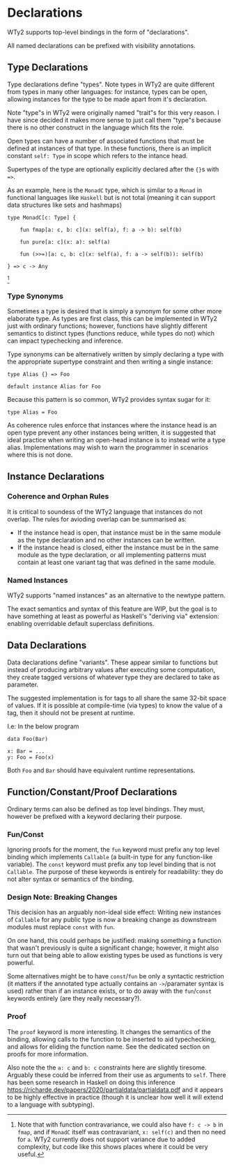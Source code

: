 # Declarations

WTy2 supports top-level bindings in the form of "declarations".

All named declarations can be prefixed with visibility annotations.

## Type Declarations

Type declarations define "types". Note types in WTy2 are quite different from types in many other languages: for instance, types can be open, allowing instances for the type to be made apart from it's declaration.

Note "type"s in WTy2 were originally named "trait"s for this very reason. I have since decided it makes more sense to just call them "type"s because there is no other construct in the language which fits the role.

Open types can have a number of associated functions that must be defined at instances of that type. In these functions, there is an implicit constant `self: Type` in scope which refers to the intance head.

Supertypes of the type are optionally explicitly declared after the `{}`s with `=>`.

As an example, here is the `MonadC` type, which is similar to a `Monad` in functional languages like `Haskell` but is not total (meaning it can support data structures like sets and hashmaps)

```WTy2
type MonadC[c: Type] {

    fun fmap[a: c, b: c](x: self(a), f: a -> b): self(b)

    fun pure[a: c](x: a): self(a)

    fun (>>=)[a: c, b: c](x: self(a), f: a -> self(b)): self(b)

} => c -> Any
```

[^note]

### Type Synonyms

Sometimes a type is desired that is simply a synonym for some other more elaborate type. As types are first class, this can be implemented in WTy2 just with ordinary functions; however, functions have slightly different semantics to distinct types (functions reduce, while types do not) which can impact typechecking and inference.

Type synonyms can be alternatively written by simply declaring a type with the appropriate supertype constraint and then writing a single instance:

```WTy2
type Alias {} => Foo

default instance Alias for Foo
```

Because this pattern is so common, WTy2 provides syntax sugar for it:

```
type Alias = Foo
```

As coherence rules enforce that instances where the instance head is an open type prevent any other instances being written, it is suggested that ideal practice when writing an open-head instance is to instead write a type alias. Implementations may wish to warn the programmer in scenarios where this is not done.

## Instance Declarations

### Coherence and Orphan Rules

It is critical to soundess of the WTy2 language that instances do not overlap. The rules for avioding overlap can be summarised as:

- If the instance head is open, that instance must be in the same module as the type declaration and no other instances can be written.
- If the instance head is closed, either the instance must be in the same module as the type declaration, or all implementing patterns must contain at least one variant tag that was defined in the same module.

### Named Instances

WTy2 supports "named instances" as an alternative to the newtype pattern.

The exact semantics and syntax of this feature are WIP, but the goal is to have something at least as powerful as Haskell's "deriving via" extension: enabling overridable default superclass definitions.

## Data Declarations

Data declarations define "variants". These appear similar to functions but instead of producing arbitrary values after executing some computation, they create tagged versions of whatever type they are declared to take as parameter.

The suggested implementation is for tags to all share the same 32-bit space of values. If it is possible at compile-time (via types) to know the value of a tag, then it should not be present at runtime.

I.e: In the below program

```WTy2
data Foo(Bar)

x: Bar = ...
y: Foo = Foo(x)
```

Both `Foo` and `Bar` should have equivalent runtime representations.

## Function/Constant/Proof Declarations

Ordinary terms can also be defined as top level bindings. They must, however be prefixed with a keyword declaring their purpose.

### Fun/Const

Ignoring proofs for the moment, the `fun` keyword must prefix any top level binding which implements `Callable` (a built-in type for any function-like variable). The `const` keyword must prefix any top level binding that is not `Callable`. The purpose of these keywords is entirely for readability: they do not alter syntax or semantics of the binding.

### Design Note: Breaking Changes

This decision has an arguably non-ideal side effect: Writing new instances of `Callable` for any public type is now a breaking change as downstream modules must replace `const` with `fun`.

On one hand, this could perhaps be justified: making something a function that wasn't previously is quite a significant change; however, it might also turn out that being able to allow existing types be used as functions is very powerful.

Some alternatives might be to have `const`/`fun` be only a syntactic restriction (it matters if the annotated type actually contains an `->`/paramater syntax is used) rather than if an instance exists, or to do away with the `fun`/`const` keywords entirely (are they really necessary?).

### Proof

The `proof` keyword is more interesting. It changes the semantics of the binding, allowing calls to the function to be inserted to aid typechecking, and allows for eliding the function name. See the dedicated section on proofs for more information.

[^note]: Note that with function contravariance, we could also have `f: c -> b` in `fmap`, and if `MonadC` itself was contravariant, `x: self(c)` and then no need for `a`. WTy2 currently does not support variance due to added complexity, but code like this shows places where it could be very useful.

Also note the the `a: c` and `b: c` constraints here are slightly tiresome. Arguably these could be inferred from their use as arguments to `self`. There has been some research in Haskell on doing this inference https://richarde.dev/papers/2020/partialdata/partialdata.pdf and it appears to be highly effective in practice (though it is unclear how well it will extend to a language with subtyping).
